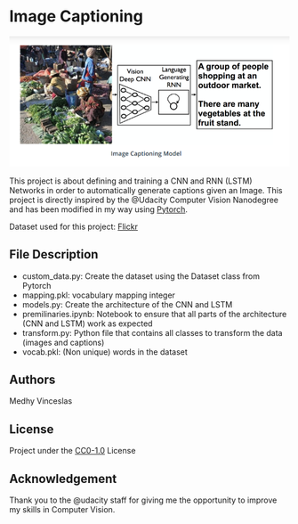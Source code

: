 # Image Captioning

<img src="img_cap.png">

This project is about defining and training a CNN and RNN (LSTM) Networks in order to automatically generate captions given an Image.
This project is directly inspired by the @Udacity Computer Vision Nanodegree and has been modified in my way using <a href="https://pytorch.org/get-started/locally/">Pytorch</a>.

Dataset used for this project: <a href="https://www.kaggle.com/hsankesara/flickr-image-dataset">Flickr</a>

## File Description
- custom_data.py: Create the dataset using the Dataset class from Pytorch
- mapping.pkl: vocabulary mapping integer
- models.py: Create the architecture of the CNN and LSTM
- premilinaries.ipynb: Notebook to ensure that all parts of the architecture (CNN and LSTM) work as expected
- transform.py: Python file that contains all classes to transform the data (images and captions)
- vocab.pkl: (Non unique) words in the dataset

## Authors
Medhy Vinceslas

## License
Project under the <a href='https://choosealicense.com/licenses/cc0-1.0/'>CC0-1.0</a> License

## Acknowledgement
Thank you to the @udacity staff for giving me the opportunity to improve my skills in Computer Vision.